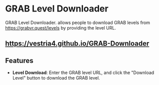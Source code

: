 # GRAB Level Downloader

GRAB Level Downloader. allows people to download GRAB levels from https://grabvr.quest/levels by providing the level URL.

## **https://vestria4.github.io/GRAB-Downloader**

## Features

- **Level Download**: Enter the GRAB level URL, and click the "Download Level" button to download the GRAB level.

